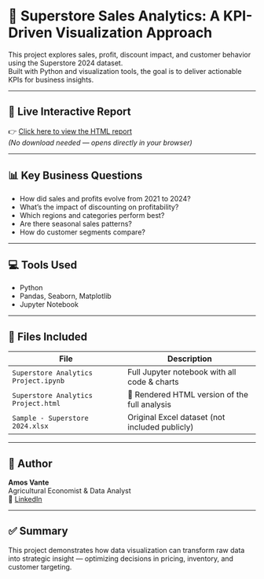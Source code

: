 # 🛒 Superstore Sales Analytics: A KPI-Driven Visualization Approach

This project explores sales, profit, discount impact, and customer behavior using the Superstore 2024 dataset.  
Built with Python and visualization tools, the goal is to deliver actionable KPIs for business insights.

---

## 🔗 Live Interactive Report

👉 [Click here to view the HTML report](https://rawcdn.githack.com/Starmos86/superstore-sales-analytics/refs/heads/main/Superstore%20Analytics%20Project.html)  
*(No download needed — opens directly in your browser)*

---

## 📊 Key Business Questions

- How did sales and profits evolve from 2021 to 2024?
- What’s the impact of discounting on profitability?
- Which regions and categories perform best?
- Are there seasonal sales patterns?
- How do customer segments compare?

---

## 💻 Tools Used

- Python
- Pandas, Seaborn, Matplotlib
- Jupyter Notebook

---

## 📁 Files Included

| File | Description |
|------|-------------|
| `Superstore Analytics Project.ipynb` | Full Jupyter notebook with all code & charts |
| `Superstore Analytics Project.html`  | 📄 Rendered HTML version of the full analysis |
| `Sample - Superstore 2024.xlsx` | Original Excel dataset (not included publicly) |

---

## 🧠 Author

**Amos Vante**  
Agricultural Economist & Data Analyst  
🔗 [LinkedIn](https://www.linkedin.com/in/YOUR-PROFILE)

---

## ✅ Summary

This project demonstrates how data visualization can transform raw data into strategic insight — optimizing decisions in pricing, inventory, and customer targeting.
